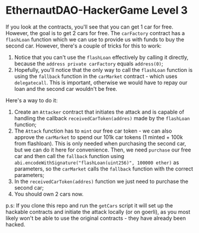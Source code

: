 # EthernautDAO-HackerGame Level 3

If you look at the contracts, you'll see that you can get 1 car for free. However, the goal is to get 2 cars for free.
The `carFactory` contract has a `flashLoan` function which we can use to provide us with funds to buy the second car. However, there's a couple of tricks for this to work:
1. Notice that you can't use the `flashLoan` effectively by calling it directly, because the `address private carFactory` equals `address(0)`;
2. Hopefully, you'll notice that the only way to call the `flashLoan` function is using the `fallback` function in the `carMarket` contract - which uses `delegatecall`. This is important, otherwise we would have to repay our loan and the second car wouldn't be free.

Here's a way to do it:
1. Create an `Attacker` contract that initiates the attack and is capable of handling the callback `receivedCarToken(addres)` made by the `flashLoan` function;
2. The `Attack` function has to `mint` our free car token - we can also approve the `carMarket` to spend our 101k car tokens (1 minted + 100k from flashloan). This is only needed when purchasing the second car, but we can do it here for convenience. Then, we need `purchase` our free car and then call the `fallback` function using `abi.encodeWithSignature("flashLoan(uint256)", 100000 ether)` as parameters, so the `carMarket` calls the `fallback` function with the correct parameters;
3. In the `receivedCarToken(addres)` function we just need to purchase the second car;
4. You should own 2 cars now.

p.s: If you clone this repo and run the `getCars` script it will set up the hackable contracts and initiate the attack locally (or on goerli), as you most likely won't be able to use the original contracts - they have already been hacked.